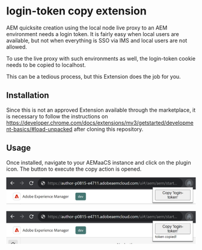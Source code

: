 # login-token copy extension
AEM quicksite creation using the local node live proxy to an AEM environment needs a login token.
It is fairly easy when local users are available, but not when everything is SSO via IMS and local users are not allowed.

To use the live proxy with such environments as well, the login-token cookie needs to be copied to localhost.

This can be a tedious process, but this Extension does the job for you.

## Installation
Since this is not an approved Extension available through the marketplace, it is necessary to follow the instructions on https://developer.chrome.com/docs/extensions/mv3/getstarted/development-basics/#load-unpacked after cloning this repository.


## Usage
Once installed, navigate to your AEMaaCS instance and click on the plugin icon.
The button to execute the copy action is opened.

![Extension Open](./readme-files/extension-opened.PNG)


![Extension Success](./readme-files/extension-success.PNG)